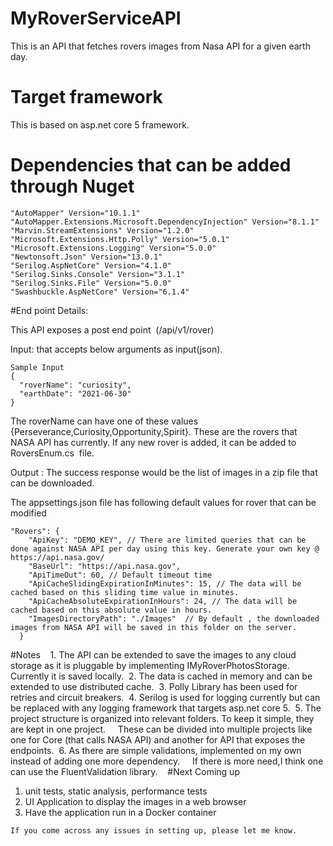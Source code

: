 # MyRoverServiceAPI
This is an API that fetches rovers images from Nasa API for a given earth day.

# Target framework

This is based on asp.net core 5 framework.

# Dependencies that can be added through Nuget
```
"AutoMapper" Version="10.1.1"
"AutoMapper.Extensions.Microsoft.DependencyInjection" Version="8.1.1"
"Marvin.StreamExtensions" Version="1.2.0"
"Microsoft.Extensions.Http.Polly" Version="5.0.1"
"Microsoft.Extensions.Logging" Version="5.0.0"
"Newtonsoft.Json" Version="13.0.1"
"Serilog.AspNetCore" Version="4.1.0"
"Serilog.Sinks.Console" Version="3.1.1"
"Serilog.Sinks.File" Version="5.0.0"
"Swashbuckle.AspNetCore" Version="6.1.4"
```
#End point Details:

This API exposes a post end point  (/api/v1/rover)

Input: that accepts below arguments as input(json). 
```
Sample Input 
{
  "roverName": "curiosity",
  "earthDate": "2021-06-30"
}
```
The roverName can have one of these values {Perseverance,Curiosity,Opportunity,Spirit}. 
These are the rovers that  NASA API has currently. If any new rover is added, it can be added to RoversEnum.cs  file.

Output : The success response would be the list of images in a zip file that can be downloaded.

The appsettings.json file has following default values for rover that can be modified
```
"Rovers": {
    "ApiKey": "DEMO_KEY", // There are limited queries that can be done against NASA API per day using this key. Generate your own key @ https://api.nasa.gov/
    "BaseUrl": "https://api.nasa.gov",
    "ApiTimeOut": 60, // Default timeout time
    "ApiCacheSlidingExpirationInMinutes": 15, // The data will be cached based on this sliding time value in minutes.
    "ApiCacheAbsoluteExpirationInHours": 24, // The data will be cached based on this absolute value in hours.
    "ImagesDirectoryPath": "./Images"  // By default , the downloaded images from NASA API will be saved in this folder on the server.
  }
```
#Notes
 
 1. The API can be extended to save the images to any cloud storage as it is pluggable by implementing IMyRoverPhotosStorage.
    Currently it is saved locally.
 2. The data is cached in memory and can be extended to use distributed cache.
 3. Polly Library has been used for retries and circuit breakers.
 4. Serilog is used for logging currently but can be replaced with any logging framework that targets asp.net core 5.
 5. The project structure is organized into relevant folders. To keep it simple, they are kept in one project. 
    These can be divided into multiple projects like one for Core (that calls NASA API) and another for API that exposes the endpoints.
 6. As there are simple validations, implemented on my own instead of adding one more dependency.
    If there is more need,I think one can use the FluentValidation library.
   
 #Next Coming up
 
 1. unit tests, static analysis, performance tests
 2. UI Application to display the images in a web browser
3. Have the application run in a Docker container
 ```
 If you come across any issues in setting up, please let me know.
```
